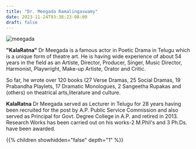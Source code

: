 ```yaml
---
title: "Dr. Meegada Ramalingaswamy"
date: 2023-11-24T03:38:23-08:00
draft: false
---
```


![meegada](/images/meegada-2.jpeg)


**"KalaRatna"**  Dr Meegada is a famous actor in Poetic Drama in Telugu which is a unique form of theatre art. He is having wide experience of about 54 years in the field as an Artiste, Director, Producer, Singer, Music Director, Harmonist, Playwright, Make-up Artiste, Orator and Critic.

So far, he wrote over 120 books (27 Verse Dramas, 25 Social Dramas, 19 Prabandha Playlets, 17 Dramatic Monologues, 2 Sangeetha Rupakas and (others) on theatrical arts,literature and culture.


**KalaRatna** Dr Meegada served as Lecturer in Telugu for 28 years having been recruited for the post by A.P. Public Service Commission and also served as Principal for Govt. Degree College in A.P. and retired in 2013. Research Works has been carried out on his works-2 M.Phil's and 3 Ph.Ds. have been awarded.


{{% children showhidden="false" depth="1" %}}
